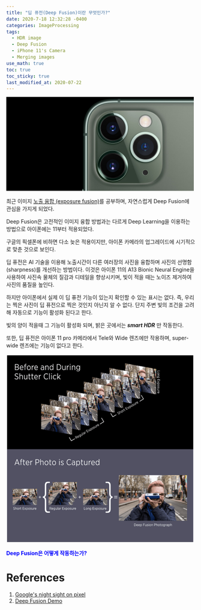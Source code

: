 ```yaml
---
title: "딥 퓨전(Deep Fusion)이란 무엇인가?"
date: 2020-7-18 12:32:28 -0400
categories: ImageProcessing
tags:
  - HDR image 
  - Deep Fusion
  - iPhone 11's Camera 
  - Merging images 
use_math: true
toc: true
toc_sticky: true
last_modified_at: 2020-07-22
---
```


<img src="/assets/images/iphone11camera-induction.jpg" width="500px" >


최근 이미지 [노출 융합 (exposure fusion)](https://gimoonnam.github.io/imageprocessing/exposureFusion_Kor/)를 공부하며, 
자연스럽게 Deep Fusion에 관심을 가지게 되었다.  

Deep Fusion은 고전적인 이미지 융합 방법과는 다르게 Deep Learning을 이용하는 방법으로 아이폰에는 11부터 적용되었다. 

구글의 픽셀폰에 비하면 다소 늦은 적용이지만, 아이폰 카메라의 업그레이드에 시기적으로 맞춘 것으로 보인다. 

딥 퓨전은 AI 기술을 이용해 노출시간이 다른 여러장의 사진을 융합하며 사진의 선명함(sharpness)를 개선하는 방법이다. 이것은 아이폰 11의 A13 Bionic Neural Engine을 사용하여 사진속 물체의 질감과 디테일을 향상시키며, 빛이 적을 때는 노이즈 제거하여 사진의 품질을 높인다. 

하지만 아이폰에서 실제 이 딥 퓨전 기능이 있는지 확인할 수 있는 표시는 없다. 
즉, 우리는 찍은 사진이 딥 퓨전으로 찍은 것인지 아닌지 알 수 없다. 단지 주변 빛의 조건을 고려해 자동으로 기능이 활성화 된다고 한다. 

빛의 양이 적을때 그 기능이 활성화 되며, 밝은 곳에서는 ***smart HDR*** 만 작동한다.

또한, 딥 퓨전은 아이폰 11 pro 카메라에서 Tele와 Wide 렌즈에만 작용하며, super-wide 렌즈에는 기능이 없다고 한다. 


<img src="/assets/images/DeepFusionOniPhone.jpeg" width="500px" >


<span style="color:blue"> **Deep Fusion은 어떻게 작동하는가?** </span> 




# References 

1. [Google's night sight on pixel](https://venturebeat.com/2018/11/14/google-pixel-night-sight/)   
2. [Deep Fusion Demo](https://petapixel.com/2019/10/28/deep-fusion-demo-trying-out-apples-computational-photography-tech/)   






